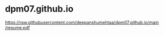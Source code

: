 # dpm07.github.io

https://raw.githubusercontent.com/deepanshumehtaa/dpm07.github.io/main/resume.pdf
